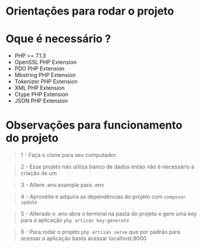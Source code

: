 # Orientações para rodar o projeto


# Oque é necessário ?
- PHP >= 7.1.3
- OpenSSL PHP Extension
- PDO PHP Extension
- Mbstring PHP Extension
- Tokenizer PHP Extension
- XML PHP Extension
- Ctype PHP Extension
- JSON PHP Extension

# Observações para funcionamento do projeto
> 1 - Faça o clone para seu computador.

> 2 - Esse projeto não utiliza banco de dados então não é necessário a criação de um

> 3 - Altere .env.example para .env

> 4 - Aproveite e adquira as dependências do projeto com `composer update`

> 5 - Alterado o .env abra o terminal na pasta do projeto e gere uma key para a aplicação `php artisan key:generate`

> 6 - Para rodar o projeto `php artisan serve` que por padrão para acessar a aplicação basta acessar localhost:8000